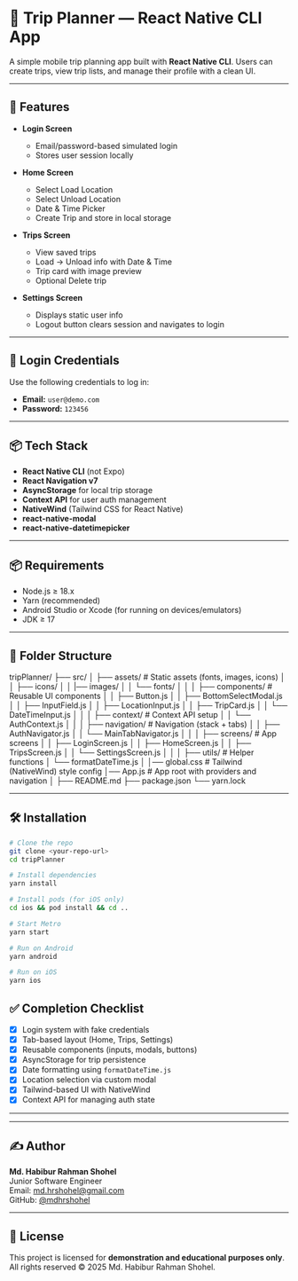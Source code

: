 # 🧭 Trip Planner — React Native CLI App

A simple mobile trip planning app built with **React Native CLI**. Users can create trips, view trip lists, and manage their profile with a clean UI.

---

## 📱 Features

- **Login Screen**
  - Email/password-based simulated login
  - Stores user session locally

- **Home Screen**
  - Select Load Location
  - Select Unload Location
  - Date & Time Picker
  - Create Trip and store in local storage

- **Trips Screen**
  - View saved trips
  - Load → Unload info with Date & Time
  - Trip card with image preview
  - Optional Delete trip

- **Settings Screen**
  - Displays static user info
  - Logout button clears session and navigates to login

---

## 🔐 Login Credentials

Use the following credentials to log in:

- **Email:** `user@demo.com`
- **Password:** `123456`

---

## 📦 Tech Stack

- **React Native CLI** (not Expo)
- **React Navigation v7**
- **AsyncStorage** for local trip storage
- **Context API** for user auth management
- **NativeWind** (Tailwind CSS for React Native)
- **react-native-modal**
- **react-native-datetimepicker**

---

## 📦 Requirements

- Node.js ≥ 18.x
- Yarn (recommended)
- Android Studio or Xcode (for running on devices/emulators)
- JDK ≥ 17

---

## 📁 Folder Structure

tripPlanner/
├── src/
│ ├── assets/ # Static assets (fonts, images, icons)
│ │ ├── icons/
│ │ |── images/
│ │ └── fonts/
│ │
│ ├── components/ # Reusable UI components
│ │ ├── Button.js
│ │ ├── BottomSelectModal.js
│ │ ├── InputField.js
│ │ ├── LocationInput.js
│ │ ├── TripCard.js
│ │ └── DateTimeInput.js
│ │
│ ├── context/ # Context API setup
│ │ └── AuthContext.js
│ │
│ ├── navigation/ # Navigation (stack + tabs)
│ │ ├── AuthNavigator.js
│ │ └── MainTabNavigator.js
│ │
│ ├── screens/ # App screens
│ │ ├── LoginScreen.js
│ │ ├── HomeScreen.js
│ │ ├── TripsScreen.js
│ │ └── SettingsScreen.js
│ │
│ ├── utils/ # Helper functions
│   └── formatDateTime.js
│
│── global.css # Tailwind (NativeWind) style config
│── App.js # App root with providers and navigation
│
├── README.md
├── package.json
└── yarn.lock

---

## 🛠️ Installation

```bash
# Clone the repo
git clone <your-repo-url>
cd tripPlanner

# Install dependencies
yarn install

# Install pods (for iOS only)
cd ios && pod install && cd ..

# Start Metro
yarn start

# Run on Android
yarn android

# Run on iOS
yarn ios

```

## ✅ Completion Checklist

- [x] Login system with fake credentials
- [x] Tab-based layout (Home, Trips, Settings)
- [x] Reusable components (inputs, modals, buttons)
- [x] AsyncStorage for trip persistence
- [x] Date formatting using `formatDateTime.js`
- [x] Location selection via custom modal
- [x] Tailwind-based UI with NativeWind
- [x] Context API for managing auth state

---

---

## ✍️ Author

**Md. Habibur Rahman Shohel**  
Junior Software Engineer  
Email: [md.hrshohel@gmail.com](mailto:md.hrshohel@gmail.com)  
GitHub: [@mdhrshohel](https://github.com/mdhrshohel)

---

## 📝 License

This project is licensed for **demonstration and educational purposes only**.  
All rights reserved © 2025 Md. Habibur Rahman Shohel.

